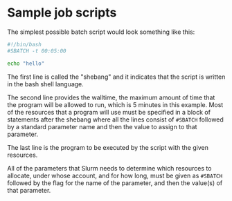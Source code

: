 # Sample job scripts

The simplest possible batch script would look something like this:

```bash
#!/bin/bash
#SBATCH -t 00:05:00

echo "hello"
```

The first line is called the "shebang" and it indicates that the script
is written in the bash shell language.

The second line provides the walltime, the maximum amount of time that the
program will be allowed to run, which is 5 minutes in this example. Most of the
resources that a program will use must be specified in a block of statements after
the shebang where all the lines consist of `#SBATCH` followed by a standard
parameter name and then the value to assign to that parameter.

The last line is the program to be executed by the script with the given resources.

All of the parameters that Slurm needs to determine which resources to allocate,
under whose account, and for how long, must be given as `#SBATCH` followed by the
flag for the name of the parameter, and then the value(s) of that parameter.



